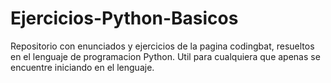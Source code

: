 # Ejercicios-Python-Basicos
Repositorio con enunciados y ejercicios de la pagina codingbat, resueltos en el lenguaje de programacion Python. Util para cualquiera que apenas se encuentre iniciando en el lenguaje.
